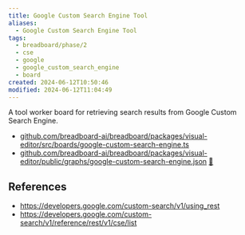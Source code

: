 ```yaml
---
title: Google Custom Search Engine Tool
aliases:
  - Google Custom Search Engine Tool
tags:
  - breadboard/phase/2
  - cse
  - google
  - google_custom_search_engine
  - board
created: 2024-06-12T10:50:46
modified: 2024-06-12T11:04:49
---
```


A tool worker board for retrieving search results from Google Custom Search Engine.

- [github.com/breadboard-ai/breadboard/packages/visual-editor/src/boards/google-custom-search-engine.ts](https://github.com/breadboard-ai/breadboard/blob/main/packages/visual-editor/src/boards/google-custom-search-engine.ts)
- [github.com/breadboard-ai/breadboard/packages/visual-editor/public/graphs/google-custom-search-engine.json](https://github.com/breadboard-ai/breadboard/blob/main/packages/visual-editor/public/graphs/google-custom-search-engine.json) [🔗](https://breadboard-ai.web.app/?board=https://raw.githubusercontent.com/breadboard-ai/breadboard/main/packages/breadboard-web/public/graphs/google-custom-search-engingine.json)

## References

- <https://developers.google.com/custom-search/v1/using_rest>
- <https://developers.google.com/custom-search/v1/reference/rest/v1/cse/list>
